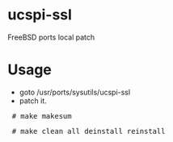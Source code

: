 # ucspi-ssl
FreeBSD ports local patch

# Usage

* goto /usr/ports/sysutils/ucspi-ssl
* patch it.
<pre> # make makesum </pre>
<pre> # make clean all deinstall reinstall</pre>
